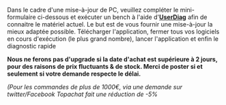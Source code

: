 Dans le cadre d'une mise-à-jour de PC, veuillez compléter le mini-formulaire ci-dessous et exécuter un bench à l'aide d'**[UserDiag](https://userdiag.com)** afin de connaitre le matériel actuel. Le but est de vous fournir une mise-à-jour la mieux adaptée possible.
Télécharger l'application, fermer tous vos logiciels en cours d'exécution (le plus grand nombre), lancer l'application et enfin le diagnostic rapide

**__Nous ne ferons pas d'upgrade si la date d'achat est supérieure à 2 jours, pour des raisons de prix fluctuants & de stock. Merci de poster si et seulement si votre demande respecte le délai.__**

*(Pour les commandes de plus de 1000€, via une demande sur twitter/Facebook Topachat fait une réduction de -5%*
